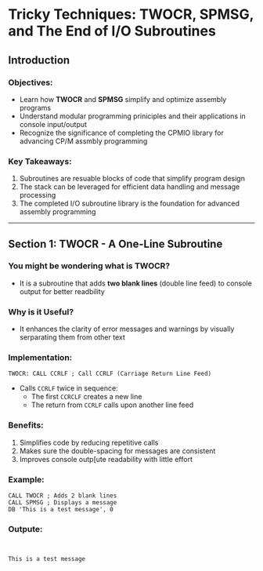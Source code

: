# Tricky Techniques: TWOCR, SPMSG, and The End of I/O Subroutines

## Introduction
### Objectives:
- Learn how **TWOCR** and **SPMSG** simplify and optimize assembly programs 
- Understand modular programming priniciples and their applications in console input/output
- Recognize the significance of completing the CPMIO library for advancing CP/M assmbly programming

### Key Takeaways:
1. Subroutines are resuable blocks of code that simplify program design
2. The stack can be leveraged for efficient data handling and message processing
3. The completed I/O subroutine library is the foundation for advanced assembly programming

---

## Section 1: TWOCR - A One-Line Subroutine

### You might be wondering what is TWOCR?
- It is a subroutine that adds **two blank lines** (double line feed) to console output for better readbility

### Why is it Useful?
- It enhances the clarity of error messages and warnings by visually serparating them from other text

### Implementation:
```assembly
TWOCR: CALL CCRLF ; Call CCRLF (Carriage Return Line Feed)
```
- Calls `CCRLF` twice in sequence:
    - The first `CCRCLF` creates a new line
    - The return from `CCRLF` calls upon another line feed

### Benefits:
1. Simplifies code by reducing repetitive calls
2. Makes sure the double-spacing for messages are consistent
3. Improves console outp[ute readability with little effort

### Example:
```assembly
CALL TWOCR ; Adds 2 blank lines
CALL SPMSG ; Displays a message
DB 'This is a test message', 0
```

### Outpute:
```assembly


This is a test message
```
